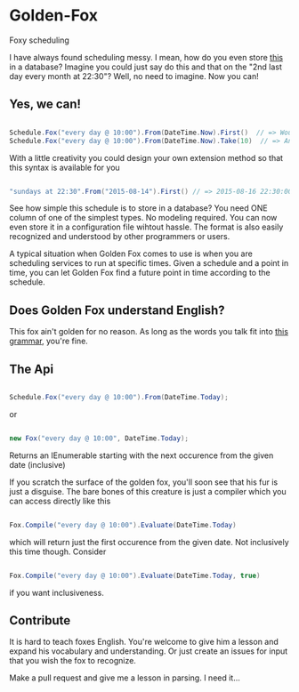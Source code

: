 # Golden-Fox
Foxy scheduling

I have always found scheduling messy. I mean, how do you even store [this](http://www.codeproject.com/KB/Tools-IDE/376731/JobScheduleProperties1.jpg) in a database? Imagine you could just say do this and that on the "2nd last day every month at 22:30"? Well, no need to imagine. Now you can!

## Yes, we can!

```csharp

Schedule.Fox("every day @ 10:00").From(DateTime.Now).First()  // => Would give you a datetime representing today or tomorrow at 10:00, depending on what the time is now.
Schedule.Fox("every day @ 10:00").From(DateTime.Now).Take(10)  // => An IEnumerable<DateTime> with 10 entries starting from today or tomorrow, depending on what the time is now.

```

With a little creativity you could design your own extension method so that this syntax is available for you
```csharp

"sundays at 22:30".From("2015-08-14").First() // => 2015-08-16 22:30:00

```

See how simple this schedule is to store in a database? You need ONE column of one of the simplest types. No modeling required. You can now even store it in a configuration file wihtout hassle. The format is also easily recognized and understood by other programmers or users. 

A typical situation when Golden Fox comes to use is when you are scheduling services to run at specific times. 
Given a schedule and a point in time, you can let Golden Fox find a future point in time according to the schedule.

## Does Golden Fox understand English?

This fox ain't golden for no reason. As long as the words you talk fit into [this grammar](GoldenFox.ANTLR/GoldenFoxLanguage.g4), you're fine.

## The Api

```csharp

Schedule.Fox("every day @ 10:00").From(DateTime.Today);

```

or

```csharp

new Fox("every day @ 10:00", DateTime.Today);

```
Returns an IEnumerable starting with the next occurence from the given date (inclusive)

If you scratch the surface of the golden fox, you'll soon see that his fur is just a disguise. The bare bones of this creature is just a compiler which you can access directly like this


```csharp

Fox.Compile("every day @ 10:00").Evaluate(DateTime.Today)

```

which will return just the first occurence from the given date. Not inclusively this time though. Consider 


```csharp

Fox.Compile("every day @ 10:00").Evaluate(DateTime.Today, true)

```

if you want inclusiveness.

## Contribute

It is hard to teach foxes English. You're welcome to give him a lesson and expand his vocabulary and understanding. Or just create an issues for input that you wish the fox to recognize.

Make a pull request and give me a lesson in parsing. I need it...

